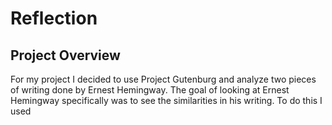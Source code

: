 # Reflection 

## Project Overview

For my project I decided to use Project Gutenburg and analyze two pieces of writing done by Ernest Hemingway. The goal of looking at Ernest Hemingway specifically was to see the similarities in his writing. To do this I used 